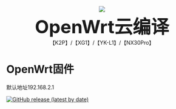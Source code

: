 <p align="center">
    <img src="https://socialify.git.ci/0012h/K2P/image?description=1&font=Rokkitt&forks=1&issues=1&language=1&owner=1&pattern=Circuit%20Board&pulls=1&stargazers=1&theme=Dark"/>
    <br><strong><font size=50>OpenWrt云编译</font></strong>
    <br>【K2P】/【XG1】/【YK-L1】/【NX30Pro】
</p>


# OpenWrt固件
  
默认地址192.168.2.1
  
[![GitHub release (latest by date)](https://img.shields.io/github/v/release/0012h/K2P?style=for-the-badge&label=Download)](https://github.com/0012H/K2P/releases/latest)

